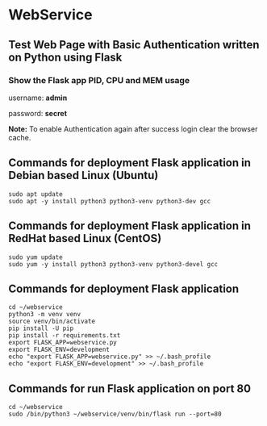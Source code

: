 # WebService
## Test Web Page with Basic Authentication written on Python using Flask
### Show the Flask app PID, CPU and MEM usage

username: **admin**

password: **secret**

**Note:** To enable Authentication again after success login clear the browser cache.

## Commands for deployment Flask application in Debian based Linux (Ubuntu)

    sudo apt update
    sudo apt -y install python3 python3-venv python3-dev gcc

## Commands for deployment Flask application in RedHat based Linux (CentOS)

    sudo yum update
    sudo yum -y install python3 python3-venv python3-devel gcc

## Commands for deployment Flask application

    cd ~/webservice
    python3 -m venv venv
    source venv/bin/activate
    pip install -U pip
    pip install -r requirements.txt
    export FLASK_APP=webservice.py
    export FLASK_ENV=development
    echo "export FLASK_APP=webservice.py" >> ~/.bash_profile
    echo "export FLASK_ENV=development" >> ~/.bash_profile

## Commands for run Flask application on port 80 
    cd ~/webservice
    sudo /bin/python3 ~/webservice/venv/bin/flask run --port=80
